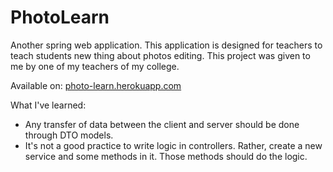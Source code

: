 # PhotoLearn
Another spring web application. This application is designed for teachers to
teach students new thing about photos editing. This project was given to me by
one of my teachers of my college.

Available on: [photo-learn.herokuapp.com](https://photo-learn.herokuapp.com/)

What I've learned:
 - Any transfer of data between the client and server should be done through DTO models.
 - It's not a good practice to write logic in controllers. Rather, create a new service and some methods in it. Those methods should do the logic.
